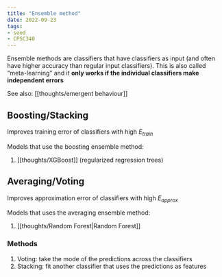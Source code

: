 ```yaml
---
title: "Ensemble method"
date: 2022-09-23
tags:
- seed
- CPSC340
---
```


Ensemble methods are classifiers that have classifiers as input (and often have higher accuracy than regular input classifiers). This is also called “meta-learning” and it **only works if the individual classifiers make independent errors**

See also: [[thoughts/emergent behaviour]]

## Boosting/Stacking
Improves training error of classifiers with high $E_{train}$

Models that use the boosting ensemble method:
1. [[thoughts/XGBoost]] (regularized regression trees)

## Averaging/Voting
Improves approximation error of classifiers with high $E_{approx}$

Models that uses the averaging ensemble method:
1. [[thoughts/Random Forest|Random Forest]]

### Methods
1. Voting: take the mode of the predictions across the classifiers
2. Stacking: fit another classifier that uses the predictions as features
